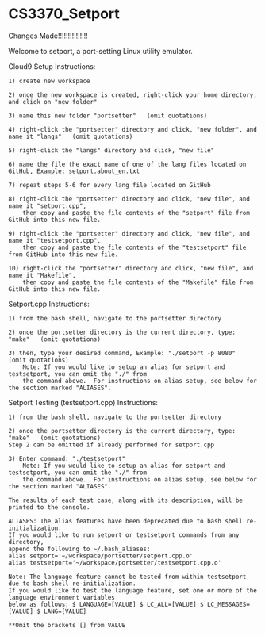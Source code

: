 # CS3370_Setport

Changes Made!!!!!!!!!!!!!!!

Welcome to setport, a port-setting Linux utility emulator.

Cloud9 Setup Instructions:

	1) create new workspace

	2) once the new workspace is created, right-click your home directory, and click on "new folder"

	3) name this new folder "portsetter"   (omit quotations)

	4) right-click the "portsetter" directory and click, "new folder", and name it "langs"   (omit quotations)
	
	5) right-click the "langs" directory and click, "new file"

	6) name the file the exact name of one of the lang files located on GitHub, Example: setport.about_en.txt

	7) repeat steps 5-6 for every lang file located on GitHub

	8) right-click the "portsetter" directory and click, "new file", and name it "setport.cpp", 
		then copy and paste the file contents of the "setport" file from GitHub into this new file.

	9) right-click the "portsetter" directory and click, "new file", and name it "testsetport.cpp", 
		then copy and paste the file contents of the "testsetport" file from GitHub into this new file.

	10) right-click the "portsetter" directory and click, "new file", and name it "Makefile", 
		then copy and paste the file contents of the "Makefile" file from GitHub into this new file.


Setport.cpp Instructions:

	1) from the bash shell, navigate to the portsetter directory

	2) once the portsetter directory is the current directory, type: "make"   (omit quotations)

	3) then, type your desired command, Example: "./setport -p 8080"    (omit quotations)
		Note: If you would like to setup an alias for setport and testsetport, you can omit the "./" from
		the command above.  For instructions on alias setup, see below for the section marked "ALIASES".

Setport Testing (testsetport.cpp) Instructions:

	1) from the bash shell, navigate to the portsetter directory

	2) once the portsetter directory is the current directory, type: "make"   (omit quotations)
	Step 2 can be omitted if already performed for setport.cpp

	3) Enter command: "./testsetport"
		Note: If you would like to setup an alias for setport and testsetport, you can omit the "./" from
		the command above.  For instructions on alias setup, see below for the section marked "ALIASES".

	The results of each test case, along with its description, will be printed to the console.

	ALIASES: The alias features have been deprecated due to bash shell re-initialization. 
	If you would like to run setport or testsetport commands from any directory, 
	append the following to ~/.bash_aliases: 
	alias setport='~/workspace/portsetter/setport.cpp.o' 
	alias testsetport='~/workspace/portsetter/testsetport.cpp.o'

	Note: The language feature cannot be tested from within testsetport due to bash shell re-initialization. 
	If you would like to test the language feature, set one or more of the language environment variables 
	below as follows: $ LANGUAGE=[VALUE] $ LC_ALL=[VALUE] $ LC_MESSAGES=[VALUE] $ LANG=[VALUE]

	**Omit the brackets [] from VALUE
